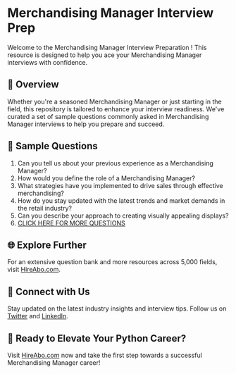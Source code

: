 # Merchandising Manager Interview Prep

Welcome to the Merchandising Manager Interview Preparation ! This resource is designed to help you ace your Merchandising Manager interviews with confidence.

## 🚀 Overview

Whether you're a seasoned Merchandising Manager or just starting in the field, this repository is tailored to enhance your interview readiness. We've curated a set of sample questions commonly asked in Merchandising Manager interviews to help you prepare and succeed.

## 📝 Sample Questions

1. Can you tell us about your previous experience as a Merchandising Manager?
2. How would you define the role of a Merchandising Manager?
3. What strategies have you implemented to drive sales through effective merchandising?
4. How do you stay updated with the latest trends and market demands in the retail industry?
5. Can you describe your approach to creating visually appealing displays?
6. [CLICK HERE FOR MORE QUESTIONS](https://hireabo.com/job/22_3_2/Merchandising%20Manager)

## 🌐 Explore Further

For an extensive question bank and more resources across 5,000 fields, visit [HireAbo.com](https://www.hireabo.com).

## 📱 Connect with Us

Stay updated on the latest industry insights and interview tips. Follow us on [Twitter](https://twitter.com/hireabo) and [LinkedIn](https://www.linkedin.com/in/hire-abo-3609972a8/).

## 🚀 Ready to Elevate Your Python Career?

Visit [HireAbo.com](https://www.hireabo.com) now and take the first step towards a successful Merchandising Manager career!